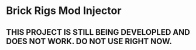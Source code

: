 # Brick Rigs Mod Injector

## THIS PROJECT IS STILL BEING DEVELOPLED AND DOES NOT WORK. DO NOT USE RIGHT NOW.
